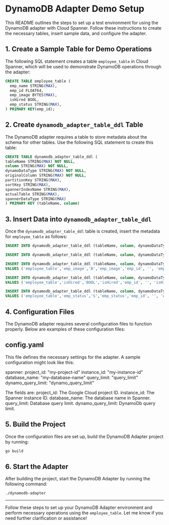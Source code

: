 # DynamoDB Adapter Demo Setup

This README outlines the steps to set up a test environment for
using the DynamoDB adapter with Cloud Spanner.
Follow these instructions to create the necessary tables,
insert sample data, and configure the adapter.

## 1. Create a Sample Table for Demo Operations

The following SQL statement creates a table `employee_table` in Cloud Spanner,
which will be used to demonstrate DynamoDB operations through the adapter:

```sql
CREATE TABLE employee_table (
  emp_name STRING(MAX),
  emp_id FLOAT64,
  emp_image BYTES(MAX),
  isHired BOOL,
  emp_status STRING(MAX),
) PRIMARY KEY(emp_id);
```

## 2. Create `dynamodb_adapter_table_ddl` Table

The DynamoDB adapter requires a table to store metadata about
the schema for other tables.
Use the following SQL statement to create this table:

```sql
CREATE TABLE dynamodb_adapter_table_ddl (
tableName STRING(MAX) NOT NULL,
column STRING(MAX) NOT NULL,
dynamoDataType STRING(MAX) NOT NULL,
originalColumn STRING(MAX) NOT NULL,
partitionKey STRING(MAX),
sortKey STRING(MAX),
spannerIndexName STRING(MAX),
actualTable STRING(MAX),
spannerDataType STRING(MAX)
) PRIMARY KEY (tableName, column)
```

## 3. Insert Data into `dynamodb_adapter_table_ddl`

Once the `dynamodb_adapter_table_ddl` table is created,
insert the metadata for `employee_table` as follows:

```sql
INSERT INTO dynamodb_adapter_table_ddl (tableName, column, dynamoDataType, originalColumn, partitionKey,sortKey, spannerIndexName, actualTable, spannerDataType) VALUES ('employee_table','emp_name','S','emp_name','emp_id', '', 'emp_name', 'employee_table','STRING(MAX)');

INSERT INTO dynamodb_adapter_table_ddl (tableName, column, dynamoDataType, originalColumn, partitionKey,sortKey, spannerIndexName, actualTable, spannerDataType) VALUES ('employee_table','emp_id','N','emp_id','emp_id', '', 'emp_id', 'employee_table','FLOAT64');

INSERT INTO dynamodb_adapter_table_ddl (tableName, column, dynamoDataType, originalColumn, partitionKey,sortKey, spannerIndexName, actualTable, spannerDataType)
VALUES ('employee_table','emp_image','B','emp_image','emp_id', '', 'emp_image', 'employee_table','BYTES(MAX)');

INSERT INTO dynamodb_adapter_table_ddl (tableName, column, dynamoDataType, originalColumn, partitionKey,sortKey, spannerIndexName, actualTable, spannerDataType)
VALUES ('employee_table','isHired','BOOL','isHired','emp_id', '', 'isHired', 'employee_table','BOOL');

INSERT INTO dynamodb_adapter_table_ddl (tableName, column, dynamoDataType, originalColumn, partitionKey,sortKey, spannerIndexName, actualTable, spannerDataType)
VALUES ('employee_table','emp_status','S','emp_status','emp_id', '', 'emp_status', 'employee_table','STRING(MAX)');
```

## 4. Configuration Files

The DynamoDB adapter requires several configuration files to function properly.
Below are examples of these configuration files:

## config.yaml

This file defines the necessary settings for the adapter.
A sample configuration might look like this:

spanner:
        project_id: "my-project-id"
        instance_id: "my-instance-id"
        database_name: "my-database-name"
        query_limit: "query_limit"
        dynamo_query_limit: "dynamo_query_limit"

The fields are:
project_id: The Google Cloud project ID.
instance_id: The Spanner instance ID.
database_name: The database name in Spanner.
query_limit: Database query limit.
dynamo_query_limit: DynamoDb query limit.

## 5. Build the Project

Once the configuration files are set up,
build the DynamoDB Adapter project by running:

```bash
go build
```

## 6. Start the Adapter

After building the project, start the DynamoDB Adapter by running the following command:

```bash
./dynamodb-adapter
```

---

Follow these steps to set up your DynamoDB Adapter environment
and perform necessary operations using the `employee_table`.
Let me know if you need further clarification or assistance!
